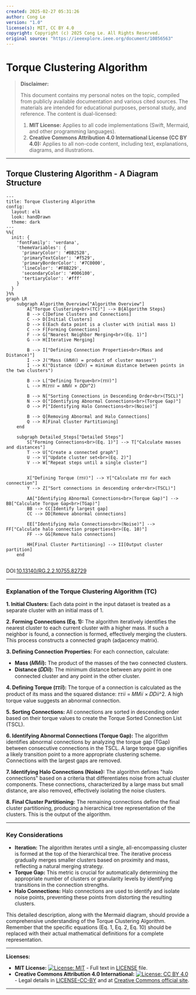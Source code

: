 ```yaml
---
created: 2025-02-27 05:31:26
author: Cong Le
version: "1.0"
license(s): MIT, CC BY 4.0
copyright: Copyright (c) 2025 Cong Le. All Rights Reserved.
original source: "https://ieeexplore.ieee.org/document/10856563"
---
```




# Torque Clustering Algorithm
> **Disclaimer:**
>
> This document contains my personal notes on the topic,
> compiled from publicly available documentation and various cited sources.
> The materials are intended for educational purposes, personal study, and reference.
> The content is dual-licensed:
> 1. **MIT License:** Applies to all code implementations (Swift, Mermaid, and other programming languages).
> 2. **Creative Commons Attribution 4.0 International License (CC BY 4.0):** Applies to all non-code content, including text, explanations, diagrams, and illustrations.
---


## Torque Clustering Algorithm - A Diagram Structure


```mermaid
---
title: Torque Clustering Algorithm
config:
  layout: elk
  look: handDrawn
  theme: dark
---
%%{
  init: {
    'fontFamily': 'verdana',
    'themeVariables': {
      'primaryColor': '#BB2528',
      'primaryTextColor': '#f529',
      'primaryBorderColor': '#7C0000',
      'lineColor': '#F8B229',
      'secondaryColor': '#006100',
      'tertiaryColor': '#fff'
    }
  }
}%%
graph LR
    subgraph Algorithm_Overview["Algorithm Overview"]
        A["Torque Clustering<br>(TC)"] --> B{Algorithm Steps}
        B --> C[Define Clusters and Connections]
        C --> D[Initial Clusters]
        D --> E(Each data point is a cluster with initial mass 1)
        C --> F[Forming Connections]
        F --> G["Nearest Neighbor Merging<br>(Eq. 1)"]
        G --> H[Iterative Merging]

        B --> I["Defining Connection Properties<br>(Mass and Distance)"]
        I --> J("Mass (𝑀𝑀𝑖𝑖) = product of cluster masses")
        I --> K("Distance (𝐷𝐷𝑖𝑖) = minimum distance between points in the two clusters")
        
        B --> L["Defining Torque<br>(𝜏𝜏𝑖𝑖)"]
        L --> M(𝜏𝜏𝑖𝑖 = 𝑀𝑀𝑖𝑖 × 𝐷𝐷𝑖𝑖^2)

        B --> N["Sorting Connections in Descending Order<br>(TSCL)"]
        N --> O["Identifying Abnormal Connections<br>(Torque Gap)"]
        O --> P["Identifying Halo Connections<br>(Noise)"]
        
        B --> Q[Removing Abnormal and Halo Connections]
        Q --> R[Final Cluster Partitioning]
    end
    
    subgraph Detailed_Steps["Detailed Steps"]
        S["Forming Connections<br>(Eq. 1)"] --> T["Calculate masses and distances"]
        T --> U["Create a connected graph"]
        U --> V["Update cluster set<br>(Eq. 2)"]
        V --> W["Repeat steps until a single cluster"]


        X["Defining Torque (𝜏𝜏𝑖𝑖)"] --> Y["Calculate 𝜏𝜏𝑖𝑖 for each connection"]
        Y --> Z["Sort connections in descending order<br>(TSCL)"]

        AA["Identifying Abnormal Connections<br>(Torque Gap)"] --> BB["Calculate Torque Gap<br>(TGap)"]
        BB --> CC[Identify largest gap]
        CC --> DD[Remove abnormal connections]

        EE["Identifying Halo Connections<br>(Noise)"] --> FF["Calculate halo connection properties<br>(Eq. 10)"]
        FF --> GG[Remove halo connections]

        HH[Final Cluster Partitioning] --> II[Output cluster partition]
    end
    
```

DOI:[10.13140/RG.2.2.10755.82729](http://dx.doi.org/10.13140/RG.2.2.10755.82729)

---

### Explanation of the Torque Clustering Algorithm (TC)


**1. Initial Clusters:** Each data point in the input dataset is treated as a separate cluster with an initial mass of 1.


**2. Forming Connections (Eq. 1):**  The algorithm iteratively identifies the nearest cluster to each current cluster with a higher mass. If such a neighbor is found, a connection is formed, effectively merging the clusters. This process constructs a connected graph (adjacency matrix).


**3. Defining Connection Properties:** For each connection, calculate:

   * **Mass (𝑀𝑀𝑖𝑖):** The product of the masses of the two connected clusters.
   * **Distance (𝐷𝐷𝑖𝑖):** The minimum distance between any point in one connected cluster and any point in the other cluster.



**4. Defining Torque (𝜏𝜏𝑖𝑖):** The torque of a connection is calculated as the product of its mass and the squared distance:  𝜏𝜏𝑖𝑖 = 𝑀𝑀𝑖𝑖 × 𝐷𝐷𝑖𝑖^2.  A high torque value suggests an abnormal connection.


**5. Sorting Connections:** All connections are sorted in descending order based on their torque values to create the Torque Sorted Connection List (TSCL).


**6. Identifying Abnormal Connections (Torque Gap):** The algorithm identifies abnormal connections by analyzing the torque gap (TGap) between consecutive connections in the TSCL.  A large torque gap signifies a likely transition point to a more appropriate clustering scheme.  Connections with the largest gaps are removed.


**7. Identifying Halo Connections (Noise):**  The algorithm defines "halo connections" based on a criteria that differentiates noise from actual cluster components.  These connections, characterized by a large mass but small distance, are also removed, effectively isolating the noise clusters.



**8. Final Cluster Partitioning:** The remaining connections define the final cluster partitioning, producing a hierarchical tree representation of the clusters.  This is the output of the algorithm.


----

### Key Considerations

*   **Iteration:** The algorithm iterates until a single, all-encompassing cluster is formed at the top of the hierarchical tree.  The iterative process gradually merges smaller clusters based on proximity and mass, reflecting a natural merging strategy.
*   **Torque Gap:** This metric is crucial for automatically determining the appropriate number of clusters or granularity levels by identifying transitions in the connection strengths.
*   **Halo Connections:** Halo connections are used to identify and isolate noise points, preventing these points from distorting the resulting clusters.


This detailed description, along with the Mermaid diagram, should provide a comprehensive understanding of the Torque Clustering Algorithm. Remember that the specific equations (Eq. 1, Eq. 2, Eq. 10) should be replaced with their actual mathematical definitions for a complete representation.




---
**Licenses:**

- **MIT License:**  [![License: MIT](https://img.shields.io/badge/License-MIT-yellow.svg)](LICENSE) - Full text in [LICENSE](LICENSE) file.
- **Creative Commons Attribution 4.0 International:** [![License: CC BY 4.0](https://licensebuttons.net/l/by/4.0/88x31.png)](LICENSE-CC-BY) - Legal details in [LICENSE-CC-BY](LICENSE-CC-BY) and at [Creative Commons official site](http://creativecommons.org/licenses/by/4.0/).

---